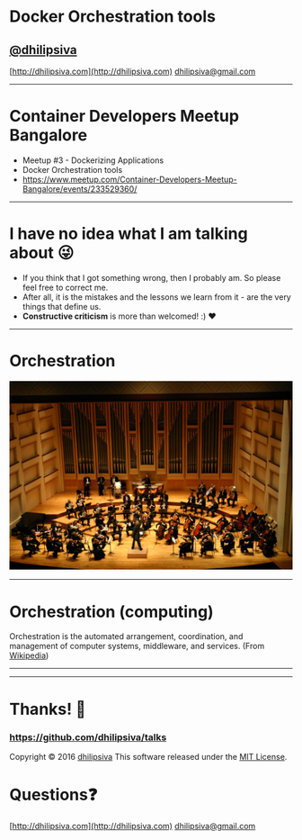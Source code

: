 <!--
$theme: gaia
template: invert
-->

# Docker Orchestration tools
## [@dhilipsiva](https://github.com/dhilipsiva)
[http://dhilipsiva.com](http://dhilipsiva.com)
dhilipsiva@gmail.com 

---

# Container Developers Meetup Bangalore
- Meetup #3 - Dockerizing Applications
- Docker Orchestration tools
- https://www.meetup.com/Container-Developers-Meetup-Bangalore/events/233529360/

---

# I have no idea what I am talking about :stuck_out_tongue_winking_eye:
- If you think that I got something wrong, then I probably am. So please feel free to correct me.
- After all, it is the mistakes and the lessons we learn from it - are the very things that define us.
- **Constructive criticism** is more than welcomed! :) :heart:

---

# Orchestration
![](assets/Orchestration.jpg)

---

# Orchestration (computing)

Orchestration is the automated arrangement, coordination, and management of computer systems, middleware, and services. (From [Wikipedia](https://en.wikipedia.org/wiki/Orchestration_(computing)))

---

---

# Thanks! :pray:

### https://github.com/dhilipsiva/talks

Copyright &copy; 2016 [dhilipsiva](https://github.com/dhilipsiva)
This software released under the [MIT License](https://github.com/dhilipsiva/talks/blob/master/LICENSE).

# Questions:question:
[http://dhilipsiva.com](http://dhilipsiva.com)
dhilipsiva@gmail.com